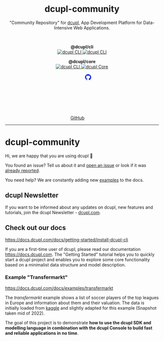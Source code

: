 <div align="center">
	<h1 align="center">dcupl-community</h1>
	<p align="center">"Community Repository" for <a href="http://www.dcupl.com?utm_source=github.com&utm_medium=readme&utm_campaign=dcupl-community" target="_blank">dcupl</a>, App Development Platform for Data-Intensive Web Applications.</p> <br />
</div>

<p align="center">
<strong>@dcupl/cli</strong><br/>
  <a href="https://npmjs.com/package/@dcupl/cli">
    <img src="https://img.shields.io/npm/v/@dcupl/cli/latest.svg?style=flat-square" alt="dcupl CLI" />
  </a>
  <a href="https://npmjs.com/package/@dcupl/cli" rel="nofollow">
    <img src="https://img.shields.io/npm/dt/@dcupl/cli.svg?style=flat-square" alt="dcupl CLI">
  </a>
</p>

<p align="center">
<strong>@dcupl/core</strong><br/>
  <a href="https://npmjs.com/package/@dcupl/core">
    <img src="https://img.shields.io/npm/v/@dcupl/core/latest.svg?style=flat-square" alt="dcupl CLI" />
  </a>
  <a href="https://npmjs.com/package/@dcupl/core" rel="nofollow">
    <img src="https://img.shields.io/npm/dt/@dcupl/core.svg?style=flat-square" alt="dcupl Core">
  </a>
</p>

<p align="center">
  <a href="https://github.com/dcupl" title="dcupl on github"><span class="sr-only">GitHub</span><svg fill="#0225EE" width="30" heigth="30"><path fill-rule="evenodd" d="M12 2C6.477 2 2 6.484 2 12.017c0 4.425 2.865 8.18 6.839 9.504.5.092.682-.217.682-.483 0-.237-.008-.868-.013-1.703-2.782.605-3.369-1.343-3.369-1.343-.454-1.158-1.11-1.466-1.11-1.466-.908-.62.069-.608.069-.608 1.003.07 1.531 1.032 1.531 1.032.892 1.53 2.341 1.088 2.91.832.092-.647.35-1.088.636-1.338-2.22-.253-4.555-1.113-4.555-4.951 0-1.093.39-1.988 1.029-2.688-.103-.253-.446-1.272.098-2.65 0 0 .84-.27 2.75 1.026A9.564 9.564 0 0112 6.844c.85.004 1.705.115 2.504.337 1.909-1.296 2.747-1.027 2.747-1.027.546 1.379.202 2.398.1 2.651.64.7 1.028 1.595 1.028 2.688 0 3.848-2.339 4.695-4.566 4.943.359.309.678.92.678 1.855 0 1.338-.012 2.419-.012 2.747 0 .268.18.58.688.482A10.019 10.019 0 0022 12.017C22 6.484 17.522 2 12 2z" clip-rule="evenodd"></path></svg></a>
</p>

<hr>

# dcupl-community
Hi, we are happy that you are using dcupl :rocket:

You found an issue? Tell us about it and [open an issue](https://github.com/dcupl/dcupl-community/issues/new) or look if it was [already reported](https://github.com/dcupl/dcupl-community/issues).

You need help? We are constantly adding new [examples](https://docs.dcupl.com/docs/examples/overview) to the docs.

## dcupl Newsletter
If you want to be informed about any updates on dcupl, new features and tutorials, join the dcupl Newsletter - [dcupl.com](https://dcupl.com/).

## Check out our docs
https://docs.dcupl.com/docs/getting-started/install-dcupl-cli

If you are a first-time user of dcupl, please read our documentation https://docs.dcupl.com. The "Getting Started" tutorial helps you to quickly start a dcupl project and enables you to explore some core functionality based on a minimalist data structure and model description.

### Example "Transfermarkt"
https://docs.dcupl.com/docs/examples/transfermarkt

The _transfermarkt_ example shows a list of soccer players of the top leagues in Europe and information about them and their valuation. The data is initially loaded from [kaggle](https://www.kaggle.com/) and slightly adapted for this example (Snapshot taken mid of 2022).

The goal of this project is to demonstrate **how to use the dcupl SDK and modelling language in combination with the dcupl Console to build fast and reliable applications in no time**.